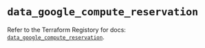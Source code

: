 # `data_google_compute_reservation`

Refer to the Terraform Registory for docs: [`data_google_compute_reservation`](https://registry.terraform.io/providers/hashicorp/google-beta/5.29.0/docs/data-sources/google_compute_reservation).
